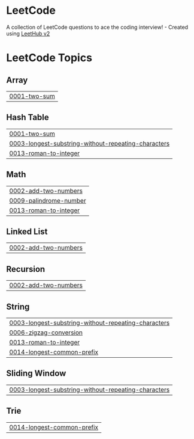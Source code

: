 # LeetCode
A collection of LeetCode questions to ace the coding interview! - Created using [LeetHub v2](https://github.com/arunbhardwaj/LeetHub-2.0)

<!---LeetCode Topics Start-->
# LeetCode Topics
## Array
|  |
| ------- |
| [0001-two-sum](https://github.com/kyungeune/LeetCode/tree/master/0001-two-sum) |
## Hash Table
|  |
| ------- |
| [0001-two-sum](https://github.com/kyungeune/LeetCode/tree/master/0001-two-sum) |
| [0003-longest-substring-without-repeating-characters](https://github.com/kyungeune/LeetCode/tree/master/0003-longest-substring-without-repeating-characters) |
| [0013-roman-to-integer](https://github.com/kyungeune/LeetCode/tree/master/0013-roman-to-integer) |
## Math
|  |
| ------- |
| [0002-add-two-numbers](https://github.com/kyungeune/LeetCode/tree/master/0002-add-two-numbers) |
| [0009-palindrome-number](https://github.com/kyungeune/LeetCode/tree/master/0009-palindrome-number) |
| [0013-roman-to-integer](https://github.com/kyungeune/LeetCode/tree/master/0013-roman-to-integer) |
## Linked List
|  |
| ------- |
| [0002-add-two-numbers](https://github.com/kyungeune/LeetCode/tree/master/0002-add-two-numbers) |
## Recursion
|  |
| ------- |
| [0002-add-two-numbers](https://github.com/kyungeune/LeetCode/tree/master/0002-add-two-numbers) |
## String
|  |
| ------- |
| [0003-longest-substring-without-repeating-characters](https://github.com/kyungeune/LeetCode/tree/master/0003-longest-substring-without-repeating-characters) |
| [0006-zigzag-conversion](https://github.com/kyungeune/LeetCode/tree/master/0006-zigzag-conversion) |
| [0013-roman-to-integer](https://github.com/kyungeune/LeetCode/tree/master/0013-roman-to-integer) |
| [0014-longest-common-prefix](https://github.com/kyungeune/LeetCode/tree/master/0014-longest-common-prefix) |
## Sliding Window
|  |
| ------- |
| [0003-longest-substring-without-repeating-characters](https://github.com/kyungeune/LeetCode/tree/master/0003-longest-substring-without-repeating-characters) |
## Trie
|  |
| ------- |
| [0014-longest-common-prefix](https://github.com/kyungeune/LeetCode/tree/master/0014-longest-common-prefix) |
<!---LeetCode Topics End-->